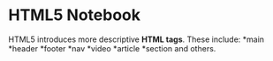 # HTML5 Notebook

HTML5 introduces more descriptive **HTML tags**. These include: 
*main *header *footer *nav *video *article *section and others.
